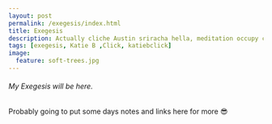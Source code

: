 ```yaml
---
layout: post
permalink: /exegesis/index.html
title: Exegesis
description: Actually cliche Austin sriracha hella, meditation occupy church-key synth. Shabby chic American Apparel VHS Thundercats ugh church-key
tags: [exegesis, Katie B ,Click, katiebclick]
image:
  feature: soft-trees.jpg
---
```


###### My Exegesis will be here.

Probably going to put some days notes and links here for more 😎 
